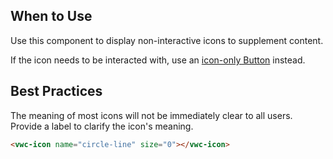 ## When to Use

Use this component to display non-interactive icons to supplement content.

If the icon needs to be interacted with, use an [icon-only Button](/components/button/#icon-only) instead.

## Best Practices

<docs-do-dont>

<div slot="description">
The meaning of most icons will not be immediately clear to all users. Provide a label to clarify the icon's meaning.
</div>

<docs-do dont headline="Don't use ambiguous icons without a label">

```html preview
<vwc-icon name="circle-line" size="0"></vwc-icon>
```

</docs-do>
</docs-do-dont>
